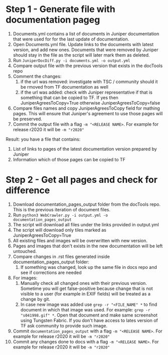 # Step 1 - Generate file with documentation pageg
1. Documents.yml contains a list of documents in Juniper documentation that were used for for the last update of documentation.
1. Open Documents.yml file. Update links to the documents with latest version, and add new ones. Documents that were removed by Juniper should stay in the file as the script will later mark them as deleted.
1. Run ```JuniperDocDiff.py -i documents.yml -o output.yml``` 
1. Compare output file with the previous version that exists in the docTools repo   
1. Comment the changes:
    1. if the url was removed: investigate with TSC / community should it be rmoved from TF documentation as well
    1. if the url was added: check with Juniper representative if that is something that can be copied to TF. If yes then JuniperAgreesToCopy=True otherwise JuniperAgreesToCopy=false
1. Compare files names and copy JuniperAgreesToCopy field for mathing pages. This will ensure that Juniper's agreement to use those pages will be preserved.
1. Commit the output file with a flag ```-m "<RELEASE NAME>```. For example for release r2020 it will be ```-m "r2020"```

Result: you have a file that contains:
1. List of links to pages of the latest documentation version prepared by Juniper
1. Information which of those pages can be copied to TF

# Step 2 - Get all pages and check for difference
1. Download documentation_pages_output folder from the docTools repo. This is the previous iteration of document files.
1. Run ```python3 WebCrawler.py -i output.yml -o documentation_pages_output``` 
1. The script will download all files under the links provided in output.yml
1. The script will download only tiles marked as JuniperAgreesToCopy=True
1. All existing files and images will be overwritten with new version. 
1. Pages and images that don't exists in the new documentation will be left untouched.
1. Compare changes in .rst files generated inside documentation_pages_output folder:
    1. If something was changed, look up the same file in docs repo and see if corrections are needed
1. For images:
    1. Manually check all changed ones with their previous version. Sometime you will get false-positive because change that is not visible to a user (for example in EXIF fields) will be treated as a change by git.
    1. In case new image was added use ```grep -r "<FILE_NAME" *``` to find document in which that image was used. For example: ```grep -r "s041998.gif" *```. Open that document and make same screenshot using Tungsten Fabric. If you don't have access to lates version of TF ask community to provide such image.
1. Commit ```documentation_pages_output``` with a flag ```-m "<RELEASE NAME>```. For example for release r2020 it will be ```-m "r2020"```
1. Commit any changes done to docs with a flag ```-m "<RELEASE NAME>```. For example for release r2020 it will be ```-m "r2020"```
